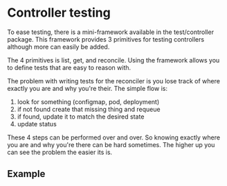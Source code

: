 # Controller testing

To ease testing, there is a mini-framework available in the test/controller package.
This framework provides 3 primitives for testing controllers although more can easily be added.

The 4 primitives is list, get, and reconcile. Using the framework allows you to define tests that are easy to reason with.

The problem with writing tests for the reconciler is you lose track of where exactly you are and why you're their. The simple flow is:

1. look for something (configmap, pod, deployment)
1. if not found create that missing thing and requeue
1. if found, update it to match the desired state
1. update status

These 4 steps can be performed over and over. So knowing exactly where you are and why you're there can be hard sometimes. The higher up you can see the problem the easier its is.

## Example
